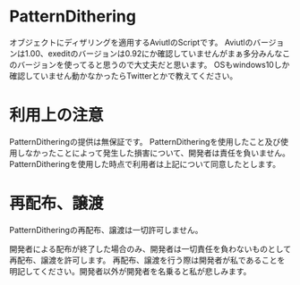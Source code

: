 # PatternDithering

オブジェクトにディザリングを適用するAviutlのScriptです。
Aviutlのバージョンは1.00、exeditのバージョンは0.92にか確認していませんがまぁ多分みんなこのバージョンを使ってると思うので大丈夫だと思います。
OSもwindows10しか確認していません動かなかったらTwitterとかで教えてください。

# 利用上の注意

PatternDitheringの提供は無保証です。 PatternDitheringを使用したこと及び使用しなかったことによって発生した損害について、開発者は責任を負いません。
PatternDitheringを使用した時点で利用者は上記について同意したとします。


# 再配布、譲渡

PatternDitheringの再配布、譲渡は一切許可しません。

開発者による配布が終了した場合のみ、開発者は一切責任を負わないものとして再配布、譲渡を許可します。 
再配布、譲渡を行う際は開発者が私であることを明記してください。開発者以外が開発者を名乗ると私が悲しみます。
